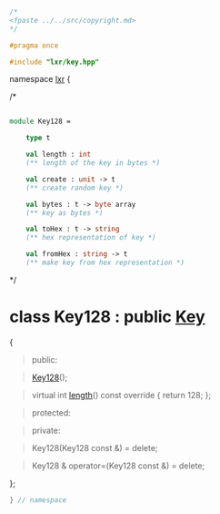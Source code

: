 ```cpp

/*
<fpaste ../../src/copyright.md>
*/

#pragma once

#include "lxr/key.hpp"

````

namespace [lxr](namespace.list) {

/*

```fsharp

module Key128 =

    type t

    val length : int
    (** length of the key in bytes *)

    val create : unit -> t
    (** create random key *)

    val bytes : t -> byte array
    (** key as bytes *)

    val toHex : t -> string
    (** hex representation of key *)

    val fromHex : string -> t
    (** make key from hex representation *)
```

*/

# class Key128 : public [Key](key.hpp.md)

{

>public:

>[Key128](key128_ctor.cpp.md)();

>virtual int [length](key128_functions.cpp.md)() const override { return 128; };

>protected:

>private:

>Key128(Key128 const &) = delete;

>Key128 & operator=(Key128 const &) = delete;

};

```cpp
} // namespace
```